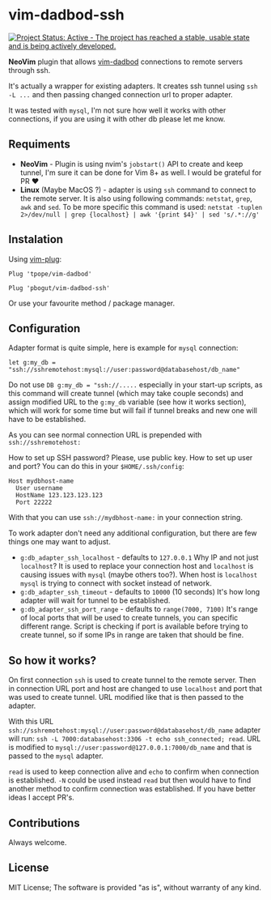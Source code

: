 # vim-dadbod-ssh

[![Project Status: Active - The project has reached a stable, usable state and is being actively developed.](http://www.repostatus.org/badges/latest/active.svg)](http://www.repostatus.org/#active)

**NeoVim** plugin that allows [vim-dadbod](https://github.com/tpope/vim-dadbod)
connections to remote servers through ssh.

It's actually a wrapper for existing adapters. It creates ssh tunnel using
`ssh -L ...` and then passing changed connection url to proper adapter.

It was tested with `mysql`, I'm not sure how well it works with other
connections, if you are using it with other db please let me know.


## Requiments

  - **NeoVim** - Plugin is using nvim's `jobstart()` API to create and keep
    tunnel, I'm sure it can be done for Vim 8+ as well. I would be grateful
    for PR :heart:
  - **Linux** (Maybe MacOS ?) - adapter is using `ssh` command to connect to
    the remote server. It is also using following commands:
    `netstat`, `grep`, `awk` and `sed`. To be more specific this command is
    used:
    `netstat -tuplen 2>/dev/null | grep {localhost} | awk '{print $4}' | sed 's/.*://g'`

## Instalation

Using [vim-plug](https://github.com/junegunn/vim-plug):

```vim
Plug 'tpope/vim-dadbod'

Plug 'pbogut/vim-dadbod-ssh'
```

Or use your favourite method / package manager.

## Configuration

Adapter format is quite simple, here is example for `mysql` connection:

```vim
let g:my_db = "ssh://sshremotehost:mysql://user:password@databasehost/db_name"
```

Do not use `DB g:my_db = "ssh://.....` especially in your start-up scripts, as
this command will create tunnel (which may take couple seconds) and assign
modified URL to the `g:my_db` variable (see how it works section), which will
work for some time but will fail if tunnel breaks and new one will have to be
established.

As you can see normal connection URL is prepended with `ssh://sshremotehost:`

How to set up SSH password? Please, use public key.
How to set up user and port? You can do this in your `$HOME/.ssh/config`:

```
Host mydbhost-name
  User username
  HostName 123.123.123.123
  Port 22222
```

With that you can use `ssh://mydbhost-name:` in your connection string.


To work adapter don't need any additional configuration, but there are few
things one may want to adjust.


  - `g:db_adapter_ssh_localhost` - defaults to `127.0.0.1`
     Why IP and not just `localhost`? It is used to replace your connection host
     and `localhost` is causing issues with `mysql` (maybe others too?). When
     host is `localhost` `mysql` is trying to connect with socket instead of
     network.
  - `g:db_adapter_ssh_timeout` - defaults to `10000` (10 seconds)
     It's how long adapter will wait for tunnel to be established.
  - `g:db_adapter_ssh_port_range` - defaults to `range(7000, 7100)`
     It's range of local ports that will be used to create tunnels, you can
     specific different range. Script is checking if port is available before
     trying to create tunnel, so if some IPs in range are taken that should be
     fine.

## So how it works?

On first connection `ssh` is used to create tunnel to the remote server. Then
in connection URL port and host are changed to use `localhost` and port that was
used to create tunnel. URL modified like that is then passed to the adapter.

With this URL `ssh://sshremotehost:mysql://user:password@databasehost/db_name`
adapter will run: `ssh -L 7000:databasehost:3306 -t echo ssh_connected; read`.
URL is modified to `mysql://user:password@127.0.0.1:7000/db_name` and that is
passed to the `mysql` adapter.

`read` is used to keep connection alive and `echo` to confirm when connection is
established. `-N` could be used instead `read` but then would have to find
another method to confirm connection was established. If you have better ideas
I accept PR's.

## Contributions

Always welcome.

## License

MIT License;
The software is provided "as is", without warranty of any kind.
